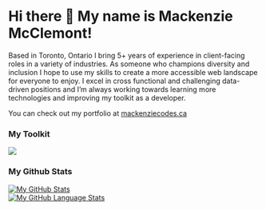 <h1>Hi there 👋 My name is Mackenzie McClemont!</h1>

<p>Based in Toronto, Ontario I bring 5+ years of experience in client-facing roles in a variety of industries. As someone who champions diversity and inclusion I hope to use my skills to create a more accessible web landscape for everyone to enjoy. I excel in cross functional and challenging data-driven positions and I’m always working towards learning more technologies and improving my toolkit as a developer.</p>

<p>You can check out my portfolio at <a href="https://www.mackenziecodes.ca/">mackenziecodes.ca</a></p>

<h3>My Toolkit</h3>
<p>
  <a href="#">
    <img src="https://skillicons.dev/icons?i=html,css,sass,bootstrap,js,jquery,react,firebase,netlify,vscode" />
  </a>
</p>

<h3>My Github Stats</h3>

[![My GitHub Stats](https://github-readme-stats.vercel.app/api/?username=MackenzieMc&count_private=true&theme=tokyonight&showicons=true)]()
<br>
[![My GitHub Language Stats](https://github-readme-stats.vercel.app/api/top-langs/?username=MackenzieMc&langs_count=5&theme=tokyonight)]()


<!--
**MackenzieMc/MackenzieMc** is a ✨ _special_ ✨ repository because its `README.md` (this file) appears on your GitHub profile.

Here are some ideas to get you started:

- 🔭 I’m currently working on ...
- 🌱 I’m currently learning ...
- 👯 I’m looking to collaborate on ...
- 🤔 I’m looking for help with ...
- 💬 Ask me about ...
- 📫 How to reach me: ...
- 😄 Pronouns: ...
- ⚡ Fun fact: ...
-->
